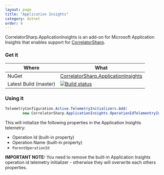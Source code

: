 ```yaml
---
layout: page
title: "Application Insights"
category: dotnet
order: 8
---
```


CorrelatorSharp.ApplicationInsights is an add-on for Microsoft Application Insights that enables support for [CorrelatorSharp](http://correlatorsharp.github.io).

### Get it


|   Where    |    What   |
|-------------|-------------|
| NuGet       | [CorrelatorSharp.ApplicationInsights](https://www.nuget.org/packages/CorrelatorSharp.ApplicationInsights/)
| Latest Build (master)      |   [![Build status](https://ci.appveyor.com/api/projects/status/9pcvgwmtjvk064kw/branch/master?svg=true)](https://ci.appveyor.com/project/CorrelatorSharp/correlatorsharp-applicationinsights/branch/master)  |


### Using it

```csharp
TelemetryConfiguration.Active.TelemetryInitializers.Add(
		new CorrelatorSharp.ApplicationInsights.OperationIdTelementryInitializer());
```

This will initialize the following properties in the Application Insights telemetry:

* Operation Id (built-in property)
* Operation Name (built-in property)
* `ParentOperationId`

**IMPORTANT NOTE:** You need to remove the built-in Application Insights operation id telemetry initializer - otherwise they will overwrite each others properties.